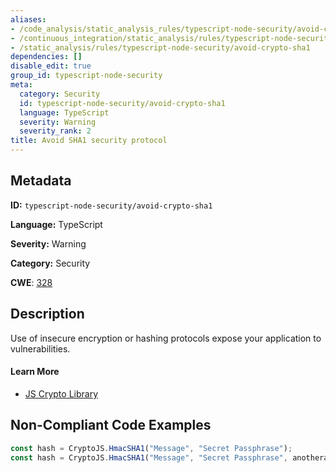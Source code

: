 ```yaml
---
aliases:
- /code_analysis/static_analysis_rules/typescript-node-security/avoid-crypto-sha1
- /continuous_integration/static_analysis/rules/typescript-node-security/avoid-crypto-sha1
- /static_analysis/rules/typescript-node-security/avoid-crypto-sha1
dependencies: []
disable_edit: true
group_id: typescript-node-security
meta:
  category: Security
  id: typescript-node-security/avoid-crypto-sha1
  language: TypeScript
  severity: Warning
  severity_rank: 2
title: Avoid SHA1 security protocol
---
```

<!--  SOURCED FROM https://github.com/DataDog/datadog-static-analyzer-rule-docs -->


## Metadata
**ID:** `typescript-node-security/avoid-crypto-sha1`

**Language:** TypeScript

**Severity:** Warning

**Category:** Security

**CWE**: [328](https://cwe.mitre.org/data/definitions/328.html)

## Description
Use of insecure encryption or hashing protocols expose your application to vulnerabilities.

#### Learn More

 - [JS Crypto Library](https://cryptojs.gitbook.io/docs/#hmac)

## Non-Compliant Code Examples
```typescript
const hash = CryptoJS.HmacSHA1("Message", "Secret Passphrase");
const hash = CryptoJS.HmacSHA1("Message", "Secret Passphrase", anotherargument);
```
